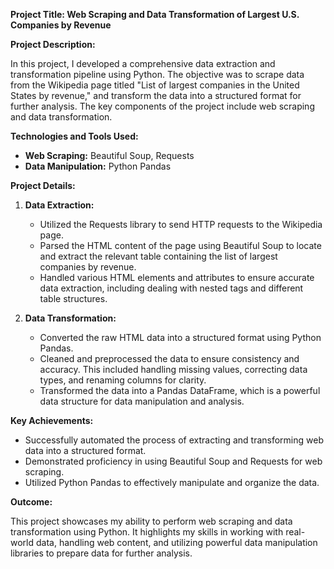 **Project Title: Web Scraping and Data Transformation of Largest U.S. Companies by Revenue**

**Project Description:**

In this project, I developed a comprehensive data extraction and transformation pipeline using Python. The objective was to scrape data from the Wikipedia page titled "List of largest companies in the United States by revenue," and transform the data into a structured format for further analysis. The key components of the project include web scraping and data transformation.

**Technologies and Tools Used:**

- **Web Scraping:** Beautiful Soup, Requests
- **Data Manipulation:** Python Pandas

**Project Details:**

1. **Data Extraction:**
   - Utilized the Requests library to send HTTP requests to the Wikipedia page.
   - Parsed the HTML content of the page using Beautiful Soup to locate and extract the relevant table containing the list of largest companies by revenue.
   - Handled various HTML elements and attributes to ensure accurate data extraction, including dealing with nested tags and different table structures.

2. **Data Transformation:**
   - Converted the raw HTML data into a structured format using Python Pandas.
   - Cleaned and preprocessed the data to ensure consistency and accuracy. This included handling missing values, correcting data types, and renaming columns for clarity.
   - Transformed the data into a Pandas DataFrame, which is a powerful data structure for data manipulation and analysis.

**Key Achievements:**

- Successfully automated the process of extracting and transforming web data into a structured format.
- Demonstrated proficiency in using Beautiful Soup and Requests for web scraping.
- Utilized Python Pandas to effectively manipulate and organize the data.

**Outcome:**

This project showcases my ability to perform web scraping and data transformation using Python. It highlights my skills in working with real-world data, handling web content, and utilizing powerful data manipulation libraries to prepare data for further analysis.
